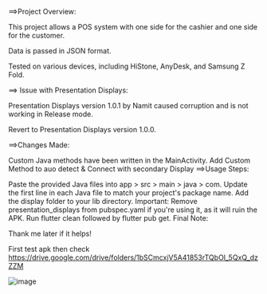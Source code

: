 ==>Project Overview:

This project allows a POS system with one side for the cashier and one side for the customer.

Data is passed in JSON format.

Tested on various devices, including HiStone, AnyDesk, and Samsung Z Fold.

==> Issue with Presentation Displays:

Presentation Displays version 1.0.1 by Namit caused corruption and is not working in Release mode.

Revert to Presentation Displays version 1.0.0.

==>Changes Made:

Custom Java methods have been written in the MainActivity.
Add Custom Method to auo detect & Connect with secondary Display
==>Usage Steps:

Paste the provided Java files into app > src > main > java > com.
Update the first line in each Java file to match your project's package name.
Add the display folder to your lib directory.
Important: Remove presentation_displays from pubspec.yaml if you're using it, as it will ruin the APK.
Run flutter clean followed by flutter pub get.
Final Note:

Thank me later if it helps!

First test apk then check https://drive.google.com/drive/folders/1bSCmcxjV5A41853rTQbOI_5QxQ_dzZZM 

![image](https://github.com/user-attachments/assets/b14d8b56-5cda-4209-a2ae-f24a54cc0806)


